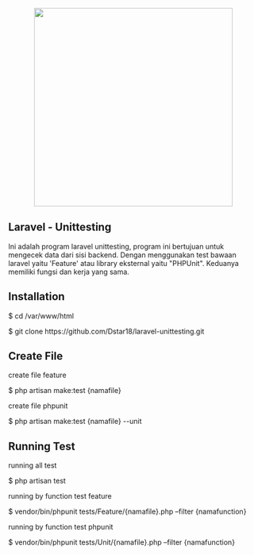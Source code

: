<p align="center"><a href="https://laravel.com" target="_blank"><img src="https://raw.githubusercontent.com/laravel/art/master/logo-lockup/5%20SVG/2%20CMYK/1%20Full%20Color/laravel-logolockup-cmyk-red.svg" width="400"></a></p>

## Laravel - Unittesting

Ini adalah program laravel unittesting, program ini bertujuan untuk mengecek data dari sisi backend. Dengan menggunakan test bawaan laravel yaitu 'Feature' atau library eksternal yaitu "PHPUnit".
Keduanya memiliki fungsi dan kerja yang sama.

## Installation
<p>$ cd /var/www/html</p>
<p>$ git clone https://github.com/Dstar18/laravel-unittesting.git</p>

## Create File
<p>create file feature</p>
<p>$ php artisan make:test {namafile}</p>

<p>create file phpunit</p>
<p>$ php artisan make:test {namafile} --unit</p>

## Running Test
<p>running all test</p>
<p>$ php artisan test</p>

<p>running by function test feature</p>
<p>$ vendor/bin/phpunit tests/Feature/{namafile}.php –filter {namafunction}</p>

<p>running by function test phpunit</p>
<p>$ vendor/bin/phpunit tests/Unit/{namafile}.php –filter {namafunction}</p>